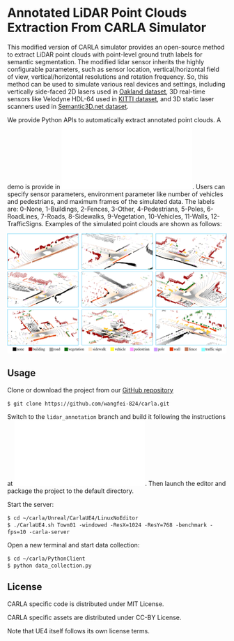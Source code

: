 Annotated LiDAR Point Clouds Extraction From CARLA Simulator
===============

This modified version of CARLA simulator provides an open-source method to 
extract LiDAR point clouds with point-level ground truth labels for semantic 
segmentation. The modified lidar sensor inherits the highly configurable 
parameters, such as sensor location, vertical/horizontal field of view, 
vertical/horizontal resolutions and rotation frequency. So, this method can 
be used to simulate various real devices and settings, including vertically 
side-faced 2D lasers used in [Oakland dataset][Oaklandlink], 3D real-time 
sensors like Velodyne HDL-64 used in [KITTI dataset][KITTIlink], and 3D 
static laser scanners used in [Semantic3D.net dataset][Semantic3Dlink]. 

[Oaklandlink]: http://www.cs.cmu.edu/~vmr/datasets/oakland_3d/cvpr09/doc/
[KITTIlink]: http://www.cvlibs.net/datasets/kitti/index.php
[Semantic3Dlink]: http://semantic3d.net/

We provide Python APIs to automatically extract annotated point clouds. A 
demo is provide in ![data_collection.py](PythonClient/data_collection.py). 
Users can specify sensor parameters, environment parameter like number of 
vehicles and pedestrians, and maximum frames of the simulated data. The 
labels are: 0-None, 1-Buildings, 2-Fences, 3-Other, 4-Pedestrians, 5-Poles, 
6-RoadLines, 7-Roads, 8-Sidewalks, 9-Vegetation, 10-Vehicles, 11-Walls, 
12-TrafficSigns. Examples of the simulated point clouds are shown as follows:

![Simulated Data](Docs/img/example_of_synthetic_data.png)

Usage
----

Clone or download the project from our
[GitHub repository](https://github.com/wangfei-824/carla)

    $ git clone https://github.com/wangfei-824/carla.git

Switch to the `lidar_annotation` branch and build it following the 
instructions at ![How to build on Linux](Docs/how_to_build_on_linux.md). 
Then launch the editor and package the project to the default directory.

Start the server:

    $ cd ~/carla/Unreal/CarlaUE4/LinuxNoEditor
    $ ./CarlaUE4.sh Town01 -windowed -ResX=1024 -ResY=768 -benchmark -fps=10 -carla-server

Open a new terminal and start data collection:

    $ cd ~/carla/PythonClient
    $ python data_collection.py

License
-------

CARLA specific code is distributed under MIT License.

CARLA specific assets are distributed under CC-BY License.

Note that UE4 itself follows its own license terms.
